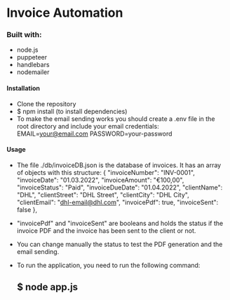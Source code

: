 # Invoice Automation

### Built with:

- node.js
- puppeteer
- handlebars
- nodemailer

#### Installation

- Clone the repository
- $ npm install (to install dependencies)
- To make the email sending works you should create a .env file in the root directory and include your email credentials:
EMAIL=your@email.com
PASSWORD=your-password

#### Usage

- The file ./db/invoiceDB.json is the database of invoices. It has an array of objects with this structure:
  {
  "invoiceNumber": "INV-0001",
  "invoiceDate": "01.03.2022",
  "invoiceAmount": "€100,00",
  "invoiceStatus": "Paid",
  "invoiceDueDate": "01.04.2022",
  "clientName": "DHL",
  "clientStreet": "DHL Street",
  "clientCity": "DHL City",
  "clientEmail": "dhl-email@dhl.com",
  "invoicePdf": true,
  "invoiceSent": false
  },

- "invoicePdf" and "invoiceSent" are booleans and holds the status if the invoice PDF and the invoice has been sent to the client or not.
- You can change manually the status to test the PDF generation and the email sending.
- To run the application, you need to run the following command:
  ## $ node app.js
